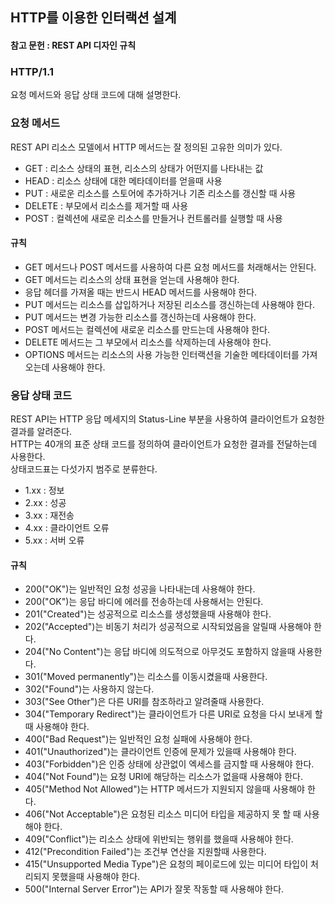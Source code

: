 ## HTTP를 이용한 인터랙션 설계

#### 참고 문헌 : REST API 디자인 규칙

### HTTP/1.1

요청 메서드와 응답 상태 코드에 대해 설명한다.  

### 요청 메서드

REST API 리소스 모델에서 HTTP 메서드는 잘 정의된 고유한 의미가 있다.
* GET : 리소스 상태의 표현, 리소스의 상태가 어떤지를 나타내는 값
* HEAD : 리소스 상태에 대한 메타데이터를 얻을때 사용
* PUT : 새로운 리소스를 스토어에 추가하거나 기존 리소스를 갱신할 때 사용
* DELETE : 부모에서 리소스를 제거할 때 사용
* POST : 컬렉션에 새로운 리소스를 만들거나 컨트롤러를 실행할 때 사용

#### 규칙

* GET 메서드나 POST 메서드를 사용하여 다른 요청 메서드를 처래해서는 안된다.
* GET 메서드는 리소스의 상태 표현을 얻는데 사용해야 한다.
* 응답 헤더를 가져올 때는 반드시 HEAD 메서드를 사용해야 한다.
* PUT 메서드는 리소스를 삽입하거나 저장된 리소스를 갱신하는데 사용해야 한다.
* PUT 메서드는 변경 가능한 리소스를 갱신하는데 사용해야 한다.
* POST 메서드는 컬렉션에 새로운 리소스를 만드는데 사용해야 한다.
* DELETE 메서드는 그 부모에서 리소스를 삭제하는데 사용해야 한다.
* OPTIONS 메서드는 리소스의 사용 가능한 인터랙션을 기술한 메타데이터를 가져오는데 사용해야 한다.

### 응답 상태 코드

REST API는 HTTP 응답 메세지의 Status-Line 부분을 사용하여 클라이언트가 요청한 결과를 알려준다.  
HTTP는 40개의 표준 상태 코드를 정의하여 클라이언트가 요청한 결과를 전달하는데 사용한다.  
상태코드표는 다섯가지 범주로 분류한다.

* 1.xx : 정보
* 2.xx : 성공
* 3.xx : 재전송
* 4.xx : 클라이언트 오류
* 5.xx : 서버 오류

#### 규칙
* 200("OK")는 일반적인 요청 성공을 나타내는데 사용해야 한다.
* 200("OK")는 응답 바디에 에러를 전송하는데 사용해서는 안된다.
* 201("Created")는 성공적으로 리소스를 생성했을때 사용해야 한다.
* 202("Accepted")는 비동기 처리가 성공적으로 시작되었음을 알릴때 사용해야 한다.
* 204("No Content")는 응답 바디에 의도적으로 아무것도 포함하지 않을때 사용한다.
* 301("Moved permanently")는 리소스를 이동시켰을때 사용한다.
* 302("Found")는 사용하지 않는다.
* 303("See Other")은 다른 URI를 참조하라고 알려줄때 사용한다.
* 304("Temporary Redirect")는 클라이언트가 다른 URI로 요청을 다시 보내게 할 때 사용해야 한다.
* 400("Bad Request")는 일반적인 요청 실패에 사용해야 한다.
* 401("Unauthorized")는 클라이언트 인증에 문제가 있을때 사용해야 한다.
* 403("Forbidden")은 인증 상태에 상관없이 엑세스를 금지할 때 사용해야 한다.
* 404("Not Found")는 요청 URI에 해당하는 리소스가 없을때 사용해야 한다.
* 405("Method Not Allowed")는 HTTP 메서드가 지원되지 않을때 사용해야 한다.
* 406("Not Acceptable")은 요청된 리소스 미디어 타입을 제공하지 못 할 때 사용해야 한다.
* 409("Conflict")는 리소스 상태에 위반되는 행위를 했을때 사용해야 한다.
* 412("Precondition Failed")는 조건부 연산을 지원할때 사용한다.
* 415("Unsupported Media Type")은 요청의 페이로드에 있는 미디어 타입이 처리되지 못했을때 사용해야 한다.
* 500("Internal Server Error")는 API가 잘못 작동할 때 사용해야 한다.
